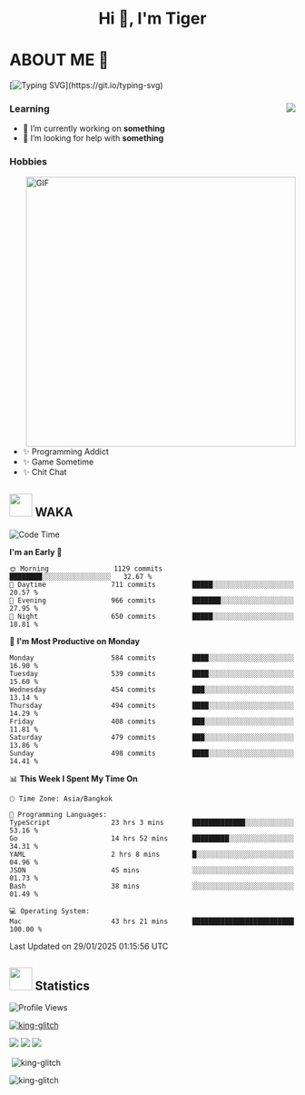 <h1 align="center">Hi 👋, I'm Tiger</h1>




# ABOUT ME 💬

[![Typing SVG](https://readme-typing-svg.herokuapp.com?color=22F771&vCenter=true&lines=A+perssionate+developer+from+nowhere.)](https://git.io/typing-svg)

<div>
 <img align="right" src="https://spotify-github-profile.vercel.app/api/view?uid=12129734423&cover_image=false&theme=default&bar_color=22d016&bar_color_cover=true" />
 <h3>Learning</h3>
 
 <ul>
  <li>🔭 I’m currently working on <b>something</b></li>
  <li>🤝 I’m looking for help with <b>something</b></li>
 </ul>
 
</div>
<div>
 <h3>Hobbies</h3>
 <img align="right" height="475px"  alt="GIF" src="https://i.pinimg.com/originals/1f/b7/db/1fb7dbee557e5ed509f7517da8a84d58.gif" />
 <ul>
  <li>✨ Programming Addict</li>
  <li>✨ Game Sometime</li>
  <li>✨ Chit Chat</li>
 </ul>
 
</div>



## <img height="40" src="https://raw.githubusercontent.com/innng/innng/master/assets/kyubey.gif"/> WAKA

<!--START_SECTION:waka-->
![Code Time](http://img.shields.io/badge/Code%20Time-3%2C211%20hrs%2010%20mins-blue)

**I'm an Early 🐤** 

```text
🌞 Morning                1129 commits        ████████░░░░░░░░░░░░░░░░░   32.67 % 
🌆 Daytime                711 commits         █████░░░░░░░░░░░░░░░░░░░░   20.57 % 
🌃 Evening                966 commits         ███████░░░░░░░░░░░░░░░░░░   27.95 % 
🌙 Night                  650 commits         █████░░░░░░░░░░░░░░░░░░░░   18.81 % 
```
📅 **I'm Most Productive on Monday** 

```text
Monday                   584 commits         ████░░░░░░░░░░░░░░░░░░░░░   16.90 % 
Tuesday                  539 commits         ████░░░░░░░░░░░░░░░░░░░░░   15.60 % 
Wednesday                454 commits         ███░░░░░░░░░░░░░░░░░░░░░░   13.14 % 
Thursday                 494 commits         ████░░░░░░░░░░░░░░░░░░░░░   14.29 % 
Friday                   408 commits         ███░░░░░░░░░░░░░░░░░░░░░░   11.81 % 
Saturday                 479 commits         ███░░░░░░░░░░░░░░░░░░░░░░   13.86 % 
Sunday                   498 commits         ████░░░░░░░░░░░░░░░░░░░░░   14.41 % 
```


📊 **This Week I Spent My Time On** 

```text
🕑︎ Time Zone: Asia/Bangkok

💬 Programming Languages: 
TypeScript               23 hrs 3 mins       █████████████░░░░░░░░░░░░   53.16 % 
Go                       14 hrs 52 mins      █████████░░░░░░░░░░░░░░░░   34.31 % 
YAML                     2 hrs 8 mins        █░░░░░░░░░░░░░░░░░░░░░░░░   04.96 % 
JSON                     45 mins             ░░░░░░░░░░░░░░░░░░░░░░░░░   01.73 % 
Bash                     38 mins             ░░░░░░░░░░░░░░░░░░░░░░░░░   01.49 % 

💻 Operating System: 
Mac                      43 hrs 21 mins      █████████████████████████   100.00 % 
```


 Last Updated on 29/01/2025 01:15:56 UTC
<!--END_SECTION:waka-->
## <img height="40" src="https://raw.githubusercontent.com/innng/innng/master/assets/kyubey.gif"/> Statistics
![Profile Views](https://komarev.com/ghpvc/?username=king-glitch)  

<p align="left"> 
 <a href="https://github.com/ryo-ma/github-profile-trophy">
  <img src="https://github-profile-trophy.vercel.app/?username=king-glitch&theme=dracula" alt="king-glitch" />
 </a> </p>

![](https://github-profile-summary-cards.vercel.app/api/cards/profile-details?username=king-glitch&theme=dracula)
![](https://github-profile-summary-cards.vercel.app/api/cards/stats?username=king-glitch&theme=dracula) 
![](https://github-profile-summary-cards.vercel.app/api/cards/productive-time?username=king-glitch&theme=dracula)


<p>&nbsp;<img align="center" src="https://github-readme-stats.vercel.app/api?username=king-glitch&theme=dracula" alt="king-glitch" /></p>

<p><img align="center" src="https://github-readme-streak-stats.herokuapp.com/?user=king-glitch&theme=dracula" alt="king-glitch" /></p>
